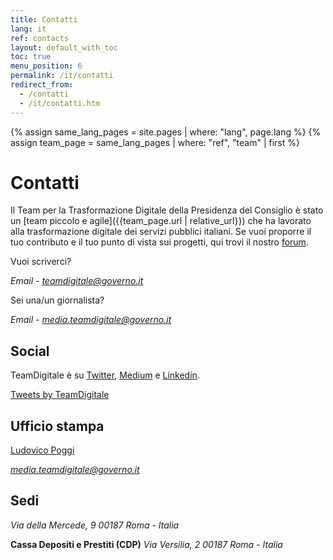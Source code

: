 ```yaml
---
title: Contatti
lang: it
ref: contacts
layout: default_with_toc
toc: true
menu_position: 6
permalink: /it/contatti
redirect_from:
  - /contatti
  - /it/contatti.htm
---
```


{% assign same_lang_pages = site.pages | where: "lang", page.lang %}
{% assign team_page = same_lang_pages | where: "ref", "team" | first %}

# Contatti
Il Team per la Trasformazione Digitale della Presidenza del Consiglio è stato un [team piccolo e agile]({{team_page.url | relative_url}}) che ha lavorato alla trasformazione digitale dei servizi pubblici italiani. Se vuoi proporre il tuo contributo e il tuo punto di vista sui progetti, qui trovi il nostro [forum](https://forum.italia.it/).

Vuoi scriverci?

*Email - [teamdigitale@governo.it](mailto:teamdigitale@governo.it)*


Sei una/un giornalista?

*Email - [media.teamdigitale@governo.it](mailto:media.teamdigitale@governo.it)*



## Social
TeamDigitale è su [Twitter](https://twitter.com/teamdigitaleIT), [Medium](https://medium.com/team-per-la-trasformazione-digitale) e [Linkedin](https://www.linkedin.com/company/15194879/).



<a class="twitter-timeline"  href="https://twitter.com/teamdigitaleIT" data-height="400" >Tweets by TeamDigitale</a>


## Ufficio stampa
[Ludovico Poggi](/it/people/ludovico-poggi.html)

*[media.teamdigitale@governo.it](mailto:media.teamdigitale@governo.it)*

## Sedi


*Via della Mercede, 9*
*00187 Roma - Italia*


**Cassa Depositi e Prestiti (CDP)**
*Via Versilia, 2*
*00187 Roma - Italia*



